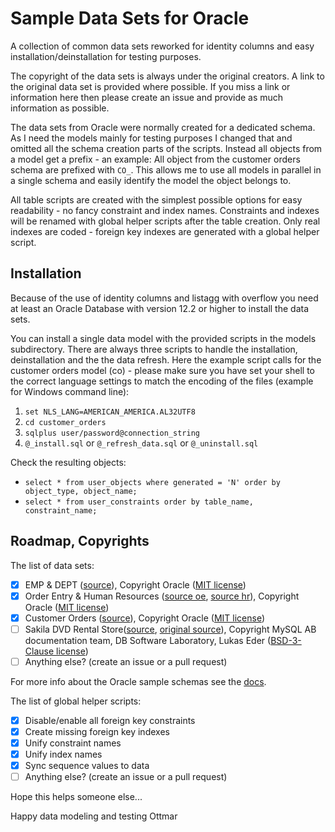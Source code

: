# Sample Data Sets for Oracle

A collection of common data sets reworked for identity columns and easy installation/deinstallation for testing purposes.

The copyright of the data sets is always under the original creators. A link to the original data set is provided where possible. If you miss a link or information here then please create an issue and provide as much information as possible.

The data sets from Oracle were normally created for a dedicated schema. As I need the models mainly for testing purposes I changed that and omitted all the schema creation parts of the scripts. Instead all objects from a model get a prefix - an example: All object from the customer orders schema are prefixed with `CO_`. This allows me to use all models in parallel in a single schema and easily identify the model the object belongs to.

All table scripts are created with the simplest possible options for easy readability - no fancy constraint and index names. Constraints and indexes will be renamed with global helper scripts after the table creation. Only real indexes are coded - foreign key indexes are generated with a global helper script.

## Installation

Because of the use of identity columns and listagg with overflow you need at least an Oracle Database with version 12.2 or higher to install the data sets.

You can install a single data model with the provided scripts in the models subdirectory. There are always three scripts to handle the installation, deinstallation and the the data refresh. Here the example script calls for the customer orders model (co) - please make sure you have set your shell to the correct language settings to match the encoding of the files (example for Windows command line):

1. `set NLS_LANG=AMERICAN_AMERICA.AL32UTF8`
2. `cd customer_orders`
3. `sqlplus user/password@connection_string`
4. `@_install.sql` or `@_refresh_data.sql` or `@_uninstall.sql`

Check the resulting objects:

- `select * from user_objects where generated = 'N' order by object_type, object_name;`
- `select * from user_constraints order by table_name, constraint_name;`

## Roadmap, Copyrights

The list of data sets:

- [x] EMP & DEPT ([source](https://github.com/oracle/dotnet-db-samples/blob/master/schemas/scott.sql)), Copyright Oracle ([MIT license](https://github.com/oracle/dotnet-db-samples/blob/master/LICENSE))
- [x] Order Entry & Human Resources ([source oe](https://github.com/oracle/db-sample-schemas/tree/master/order_entry), [source hr](https://github.com/oracle/db-sample-schemas/tree/master/human_resources)), Copyright Oracle ([MIT license](https://github.com/oracle/db-sample-schemas/blob/master/LICENSE.md))
- [x] Customer Orders ([source](https://github.com/oracle/db-sample-schemas/tree/master/customer_orders)), Copyright Oracle ([MIT license](https://github.com/oracle/db-sample-schemas/blob/master/LICENSE.md))
- [ ] Sakila DVD Rental Store([source](https://github.com/jOOQ/jOOQ/tree/master/jOOQ-examples/Sakila), [original source](https://code.google.com/archive/p/sakila-sample-database-ports/)), Copyright MySQL AB documentation team, DB Software Laboratory, Lukas Eder ([BSD-3-Clause license](http://opensource.org/licenses/BSD-3-Clause))
- [ ] Anything else? (create an issue or a pull request)

For more info about the Oracle sample schemas see the [docs](https://docs.oracle.com/database/121/COMSC/overview.htm#COMSC002).

The list of global helper scripts:

- [x] Disable/enable all foreign key constraints
- [x] Create missing foreign key indexes
- [x] Unify constraint names
- [x] Unify index names
- [x] Sync sequence values to data
- [ ] Anything else? (create an issue or a pull request)

Hope this helps someone else...

Happy data modeling and testing
Ottmar
